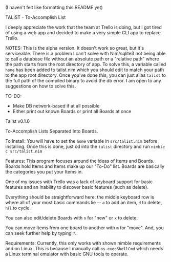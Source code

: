 (I haven't felt like formatting this README yet)

TALIST - To-Accomplish List

I deeply appreciate the work that the team at Trello is doing, but I got tired of using a web app and decided to make a very simple CLI app to replace Trello.

NOTES:
This is the alpha version. It doesn't work so great, but it's serviceable.
There is a problem I can't solve with Nim/sqlite3 not being able to call
a database file without an absolute path or a "relative path" where the
path starts from the root directory of app. To solve this, a variable
called `home` has been added to talist.nim which you should edit to match
your path to the app root directory. Once you've done this, you can just
alias `talist` to the full path of the compiled binary to avoid the db
error. I am open to any suggestions on how to solve this.

TO-DO:
- Make DB network-based if at all possible
- Either print out known Boards or print all Boards at once

Talist v0.1.0

To-Accomplish Lists Separated Into Boards.

To Install:
You will have to set the `home` variable in `src/talist.nim` before installing.
Once this is done, just cd into the `talist` directory and run `nimble c src/talist.nim`

Features:
This program focuses around the ideas of Items and Boards. Boards hold Items and Items
make up our "To-Do" list. Boards are basically the categories you put your Items in.

One of my issues with Trello was a lack of keyboard support for basic features and
an inability to discover basic features (such as delete). 

Everything should be straightforward here: the middle keyboard row is where all of
your most basic commands lie -- `a` to add an item, `d` to delete, `h`/`l` to cycle.

You can also edit/delete Boards with `n` for "new" or `x` to delete.

You can move Items from one board to another with `m` for "move". And, you can seek
further help by typing `?`.

Requirements:
Currently, this only works with shown nimble requirements and on Linux. This is 
because I manually call `os.execShellCmd` which needs a Linux terminal emulator
with basic GNU tools to operate. 
